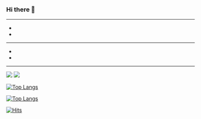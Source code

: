 ### Hi there 👋

---
+
+
---
+
+
---

<img src="https://img.shields.io/badge/Python-3776AB?style=flat-square&logo=Python&logoColor=white"/> <img src="https://img.shields.io/badge/R-276DC3?style=flat-square&logo=R&logoColor=white"/>

[![Top Langs](https://github-readme-stats-tidyp1030.vercel.app/api/top-langs/?username=tidyp1030&title_color=42a5f5&text_color=fff&bg_color=1f1f1f&border_radius=0&langs_count=10&card_width=350&layout=compact&hide=powershell,Roff,Batchfile)](https://github.com/anuraghazra/github-readme-stats)

[![Top Langs](https://github-readme-stats-git-master-tidyp1030.vercel.app/api/top-langs/?username=tidyp1030&title_color=42a5f5&text_color=fff&bg_color=1f1f1f&border_radius=0&langs_count=10&card_width=350&layout=compact&hide=powershell,Roff,Batchfile)](https://github.com/anuraghazra/github-readme-stats)

[![Hits](https://hits.seeyoufarm.com/api/count/incr/badge.svg?url=https%3A%2F%2Fgithub.com%2Ftidyp1030%2Fhit-counter&count_bg=%23000000&title_bg=%23000000&icon=github.svg&icon_color=%23FFFFFF&title=GitHub&edge_flat=true)](https://hits.seeyoufarm.com)

<!-- https://simpleicons.org/ -->

